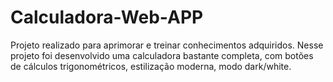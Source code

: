 # Calculadora-Web-APP
Projeto realizado para aprimorar e treinar conhecimentos adquiridos. Nesse projeto foi desenvolvido uma calculadora bastante completa, com botões de cálculos trigonométricos, estilização moderna, modo dark/white.   
